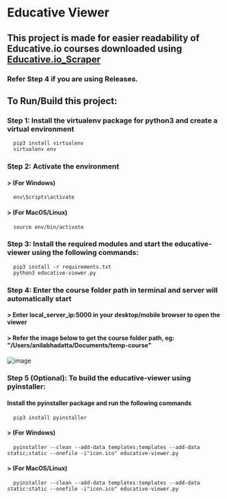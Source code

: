 # Educative Viewer

## This project is made for easier readability of Educative.io courses downloaded using [Educative.io_Scraper](https://github.com/anilabhadatta/educative.io_scraper)
### Refer Step 4 if you are using Releases.

## To Run/Build this project:

### Step 1: Install the virtualenv package for python3 and create a virtual environment

      
      pip3 install virtualenv 
      virtualenv env 
      

### Step 2: Activate the environment
#### > (For Windows) 
      
      env\Scripts\activate
      
#### > (For MacOS/Linux) 
      
      source env/bin/activate
      
### Step 3: Install the required modules and start the educative-viewer using the following commands:
      
      pip3 install -r requirements.txt
      python3 educative-viewer.py
      

### Step 4: Enter the course folder path in terminal and server will automatically start
#### > Enter local_server_ip:5000 in your desktop/mobile browser to open the viewer
#### > Refer the image below to get the course folder path, eg: "/Users/anilabhadatta/Documents/temp-course"
![image](https://i.imgur.com/sQQlJGI.jpg)

### Step 5 (Optional): To build the educative-viewer using pyinstaller:
#### Install the pyinstaller package and run the following commands
      
      pip3 install pyinstaller
      
#### > (For Windows) 
      
      pyinstaller --clean --add-data templates;templates --add-data static;static --onefile -i"icon.ico" educative-viewer.py
      
#### > (For MacOS/Linux) 
      
      pyinstaller --clean --add-data templates:templates --add-data static:static --onefile -i"icon.ico" educative-viewer.py
      
